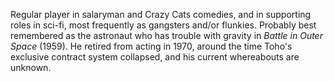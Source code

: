 <!-- Nadao Kirino -->

Regular player in salaryman and Crazy Cats comedies, and in supporting roles in sci-fi, most frequently as gangsters and/or flunkies. Probably best remembered as the astronaut who has trouble with gravity in _Battle in Outer Space_ (1959). He retired from acting in 1970, around the time Toho's exclusive contract system collapsed, and his current whereabouts are unknown.
